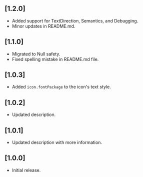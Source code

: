 ## [1.2.0]

- Added support for TextDirection, Semantics, and Debugging.
- Minor updates in README.md.

## [1.1.0]

- Migrated to Null safety.
- Fixed spelling mistake in README.md file.

## [1.0.3]

- Added `icon.fontPackage` to the icon's text style.

## [1.0.2]

- Updated description.

## [1.0.1]

- Updated description with more information.

## [1.0.0]

- Initial release.